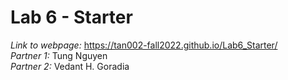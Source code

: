 # Lab 6 - Starter
*Link to webpage:* https://tan002-fall2022.github.io/Lab6_Starter/ \
*Partner 1:* Tung Nguyen \
*Partner 2:* Vedant H. Goradia